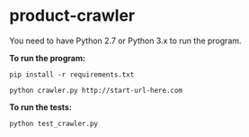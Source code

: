 # product-crawler
You need to have Python 2.7 or Python 3.x to run the program. 

**To run the program:**

``pip install -r requirements.txt``

``python crawler.py http://start-url-here.com``

**To run the tests:**

``python test_crawler.py``

